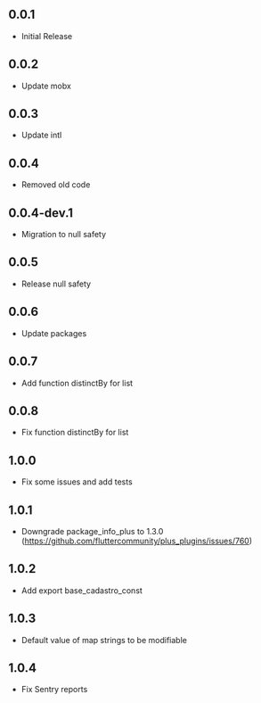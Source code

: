 ## 0.0.1

* Initial Release

## 0.0.2

* Update mobx

## 0.0.3

* Update intl

## 0.0.4

* Removed old code

## 0.0.4-dev.1

* Migration to null safety

## 0.0.5

* Release null safety

## 0.0.6

* Update packages

## 0.0.7

* Add function distinctBy for list

## 0.0.8

* Fix function distinctBy for list

## 1.0.0

* Fix some issues and add tests 

## 1.0.1

* Downgrade package_info_plus to 1.3.0 (https://github.com/fluttercommunity/plus_plugins/issues/760)

## 1.0.2

* Add export base_cadastro_const

## 1.0.3

* Default value of map strings to be modifiable

## 1.0.4

* Fix Sentry reports